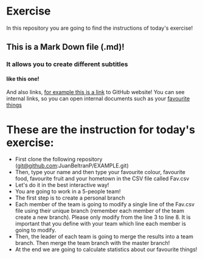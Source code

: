 # Exercise
 In this repository you are going to find the instructions of today's exercise!

## This is a Mark Down file (.md)!
### It allows you to create different subtitles
#### like this one!
And also links, [for example this is a link](https://github.com/JuanBeltranP/EXAMPLE) to GitHub website!
You can see internal links, so you can open internal documents such as your [favourite things](Fav.csv)


# These are the instruction for today's exercise:
* First clone the following repository (git@github.com:JuanBeltranP/EXAMPLE.git)
* Then, type your name and then type your favourite colour, favourite food, favourite fruit and your hometown in the CSV file called Fav.csv
* Let's do it in the best interactive way!
* You are going to work in a 5-people team!
* The first step is to create a personal branch
* Each member of the team is going to modify a single line of the Fav.csv file using their unique branch (remember each member of the team create a new branch). Please only modify from the line 3 to line 8. It is important that you define with your team which line each member is going to modify.
* Then, the leader of each team is going to merge the results into a team branch. Then merge the team branch with the master branch!
* At the end we are going to calculate statistics about our favourite things!

